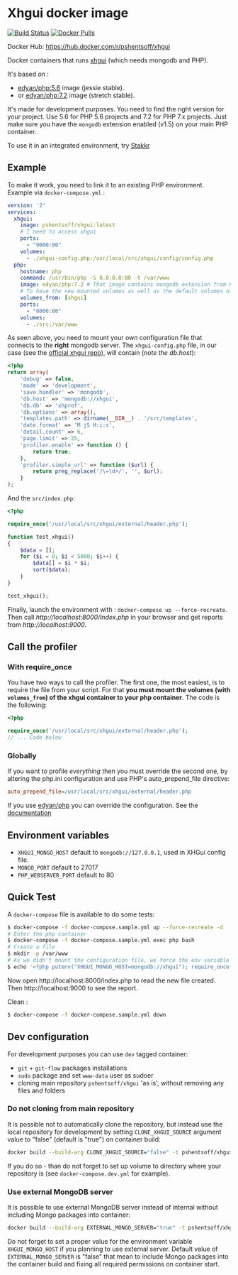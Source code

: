 # Xhgui docker image
[![Build Status](https://travis-ci.com/pshentsoff/docker-xhgui.svg?branch=master)](https://travis-ci.com/pshentsoff/docker-xhgui)
[![Docker Pulls](https://img.shields.io/docker/pulls/pshentsoff/xhgui.svg)](https://hub.docker.com/r/pshentsoff/xhgui/)


Docker Hub: https://hub.docker.com/r/pshentsoff/xhgui

Docker containers that runs [xhgui](https://github.com/pshentsoff/xhgui) (which needs mongodb and PHP).

It's based on :
* [edyan/php:5.6](https://github.com/edyan/docker-php/tree/master/5.6) image (jessie stable).
* or [edyan/php:7.2](https://github.com/edyan/docker-php/tree/master/7.2) image (stretch stable).

It's made for development purposes. You need to find the right version for your project.
Use 5.6 for PHP 5.6 projects and 7.2 for PHP 7.x projects. Just make sure you have the 
`mongodb` extension enabled (v1.5) on your main PHP container.  

To use it in an integrated environment, try [Stakkr](https://github.com/stakkr-org/stakkr)


## Example
To make it work, you need to link it to an existing PHP environment. Example via `docker-compose.yml` :

```yaml
version: '2'
services:
  xhgui:
    image: pshentsoff/xhgui:latest
    # I need to access xhgui
    ports:
      - "9000:80"
    volumes:
      - ./xhgui-config.php:/usr/local/src/xhgui/config/config.php
  php:
    hostname: php
    command: /usr/bin/php -S 0.0.0.0:80 -t /var/www
    image: edyan/php:7.2 # That image contains mongodb extension from PECL
    # To have the new mounted volumes as well as the default volumes of xhgui (its source code)
    volumes_from: [xhgui]
    ports:
      - "8000:80"
    volumes:
      - ./src:/var/www

```


As seen above, you need to mount your own configuration file that connects to the **right** mongodb server. The `xhgui-config.php` file, in our case (see the [official xhgui repo](https://github.com/perftools/xhgui)), will contain (*note the db.host*):
```php
<?php
return array(
    'debug' => false,
    'mode' => 'development',
    'save.handler' => 'mongodb',
    'db.host' => 'mongodb://xhgui',
    'db.db' => 'xhprof',
    'db.options' => array(),
    'templates.path' => dirname(__DIR__) . '/src/templates',
    'date.format' => 'M jS H:i:s',
    'detail.count' => 6,
    'page.limit' => 25,
    'profiler.enable' => function () {
        return true;
    },
    'profiler.simple_url' => function ($url) {
        return preg_replace('/\=\d+/', '', $url);
    }
);
```

And the `src/index.php`:
```php
<?php

require_once('/usr/local/src/xhgui/external/header.php');

function test_xhgui()
{
    $data = [];
    for ($i = 0; $i < 5000; $i++) {
        $data[] = $i * $i;
        sort($data);
    }
}

test_xhgui();

```

Finally, launch the environment with : `docker-compose up --force-recreate`.
Then call _http://localhost:8000/index.php_ in your browser and  get reports 
from _http://localhost:9000_.



## Call the profiler
### With require_once
You have two ways to call the profiler. The first one, the most easiest, is to require the file from your script.
For that **you must mount the volumes (with `volumes_from`) of the xhgui container to your php container**. The code is the following:
```php
<?php

require_once('/usr/local/src/xhgui/external/header.php');
// ... Code below
```

### Globally
If you want to profile *everything* then you must override the second one, by altering the php.ini configuration and use PHP's auto_prepend_file directive:
```ini
auto_prepend_file=/usr/local/src/xhgui/external/header.php
```

If you use [edyan/php](https://github.com/edyan/docker-php) you can override the configuration.
See the [documentation](https://github.com/edyan/docker-php#custom-phpini-directives)


## Environment variables
* `XHGUI_MONGO_HOST` default to `mongodb://127.0.0.1`, used in XHGui config file.
* `MONGO_PORT` default to 27017
* `PHP_WEBSERVER_PORT` default to 80


## Quick Test
A `docker-compose` file is available to do some tests: 
```bash
$ docker-compose -f docker-compose.sample.yml up --force-recreate -d 
# Enter the php container
$ docker-compose -f docker-compose.sample.yml exec php bash
# Create a file
$ mkdir -p /var/www
# As we didn't mount the configuration file, we force the env variable for the server
$ echo '<?php putenv("XHGUI_MONGO_HOST=mongodb://xhgui"); require_once("/usr/local/src/xhgui/external/header.php"); $a=[]; for($i=0; $i<10000; $i++){ $a[]=$i; } sort($a); echo "Done";' > /var/www/index.php
```

Now open http://localhost:8000/index.php to read the new file created.
Then http://localhost:9000 to see the report.

Clean : 
```bash
$ docker-compose -f docker-compose.sample.yml down 
```

## Dev configuration
For development purposes you can use `dev` tagged container:

- `git` + `git-flow` packages installations
- `sudo` package and set `www-data` user as sudoer
- cloning main repository `pshentsoff/xhgui` 'as is', without removing any files and folders
 
### Do not cloning from main repository
It is possible not to automatically clone the repository, but instead use the local repository for development by setting `CLONE_XHGUI_SOURCE` argument value to "false" (default is "true") on container build:
```bash
docker build --build-arg CLONE_XHGUI_SOURCE="false" -t pshentsoff/xhgui:dev .
```
If you do so - than do not forget to set up volume to directory where your repository is (see `docker-compose.dev.yml` for example).
 
### Use external MongoDB server
It is possible to use external MongoDB server instead of internal without including Mongo packages into container:
```bash
docker build --build-arg EXTERNAL_MONGO_SERVER="true" -t pshentsoff/xhgui:dev .
```
Do not forget to set a proper value for the environment variable `XHGUI_MONGO_HOST` if you planning to use external server.
Default value of `EXTERNAL_MONGO_SERVER` is "false" that mean to include Mongo packages into the container build and fixing all required permissions on container start.
